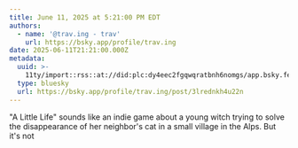 ```yaml
---
title: June 11, 2025 at 5:21:00 PM EDT
authors:
  - name: '@trav.ing - trav'
    url: https://bsky.app/profile/trav.ing
date: 2025-06-11T21:21:00.000Z
metadata:
  uuid: >-
    11ty/import::rss::at://did:plc:dy4eec2fgqwqratbnh6nomgs/app.bsky.feed.post/3lrednkh4u22n
  type: bluesky
  url: https://bsky.app/profile/trav.ing/post/3lrednkh4u22n
---
```

&#34;A Little Life&#34; sounds like an indie game about a young witch trying to solve the disappearance of her neighbor&#39;s cat in a small village in the Alps. But it&#39;s not